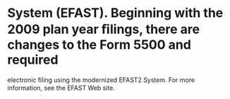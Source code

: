 # System (EFAST). Beginning with the 2009 plan year ﬁlings, there are changes to the Form 5500 and required

electronic ﬁling using the modernized EFAST2 System. For more information, see the EFAST Web site.